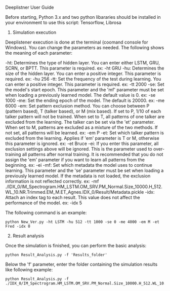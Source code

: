 Deeplistner User Guide

Before starting, Python 3.x and two python libararies should be installed in your environment to use this script: Tensorflow, Librosa


1. Simulation execution

Deeplistener execution is done at the terminal (coomand console for Windows).
You can change the parameters as needed. The following shows the meaning of each parameter:

-ht: Determines the type of hidden layer. You can enter either LSTM, GRU, SCRN, or BPTT.
	This parameter is required.
	ex: -ht GRU
-hu: Determines the size of the hidden layer. You can enter a positive integer.
	This parameter is required.
	ex: -hu 256
-tt: Set the frequency of the test during learning. You can enter a positive integer.
	This parameter is required.
	ex: -tt 2000
-se: Set the model's start epoch. This parameter and the 'mf' parameter must be set
	when loading a previously learned model. The default value is 0.
	ex: -se 1000
-me: Set the ending epoch of the model. The default is 20000.
	ex: -me 6000
-em: Set pattern exclusion method. You can choose between P (pattern based), T (talker based), or M (mix based).
	If set to P, 1/10 of each talker pattern will not be trained.
	When set to T, all patterns of one talker are excluded from the learning. The talker can be set via the 'et' parameter.
	When set to M, patterns are excluded as a mixture of the two methods.
	If not set, all patterns will be learned.
	ex: -em P
-et: Set which talker pattern is excluded from the learning.
	Applies if 'em' parameter is T or M, otherwise this parameter is ignored.
	ex: -et Bruce
-ei: If you enter this parameter, all exclusion settings above will be ignored.
	This is the parameter used to over-training all patterns after normal training.
	It is recommended that you do not assign the 'em' parameter if you want to learn all patterns from the beginning.
	ex: -ei
-mf: Set which metadata the model uses to continue learning.
	This parameter and the 'se' parameter must be set when loading a previously learned model.
	If the metadata is not loaded, the exclusion information is not reflected correctly.
	ex: -mf ./IDX_0/IM_Spectrogram.HM_LSTM.OM_SRV.PM_Normal.Size_10000.H_512.WL_10.NR.Trimmed.EM_M.ET_Agnes.IDX_0/Result/Metadata.pickle
-idx: Attach an index tag to each result.
	This value does not affect the performance of the model.
	ex: -idx 5

The following command is an example:

    python New_Ver.py -ht LSTM -hu 512 -tt 1000 -se 0 -me 4000 -em M -et Fred -idx 0



2. Result analysis

Once the simulation is finished, you can perform the basic analysis:

	python Result_Analysis.py -f 'Results_folder'

Below the 'f' parameter, enter the folder containing the simulation results like following example:

	python Result_Analysis.py -f ./IDX_0/IM_Spectrogram.HM_LSTM.OM_SRV.PM_Normal.Size_10000.H_512.WL_10.NR.Trimmed.EM_M.ET_Agnes.IDX_0

